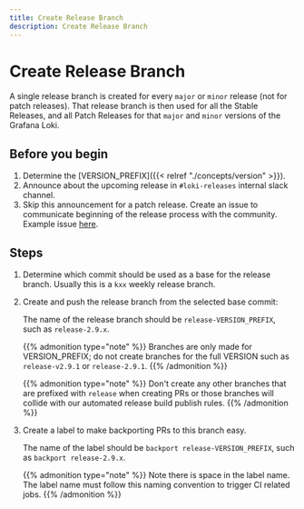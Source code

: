 ```yaml
---
title: Create Release Branch
description: Create Release Branch
---
```

# Create Release Branch

A single release branch is created for every `major` or `minor` release (not for patch releases). That release
branch is then used for all the Stable Releases, and all Patch Releases for that `major` and `minor` versions of the Grafana Loki.

## Before you begin

1. Determine the [VERSION_PREFIX]({{< relref "./concepts/version" >}}).
1. Announce about the upcoming release in `#loki-releases` internal slack channel.
1. Skip this announcement for a patch release. Create an issue to communicate beginning of the release process with the community. Example issue [here](https://github.com/grafana/loki/issues/10468).

## Steps

1. Determine which commit should be used as a base for the release branch. Usually this is a `kxx` weekly release branch.

1. Create and push the release branch from the selected base commit:

    The name of the release branch should be `release-VERSION_PREFIX`, such as `release-2.9.x`.

	{{% admonition type="note" %}}
	Branches are only made for VERSION_PREFIX; do not create branches for the full VERSION such as `release-v2.9.1` or `release-2.9.1`.
	{{% /admonition %}}

	{{% admonition type="note" %}}
	Don't create any other branches that are prefixed with `release` when creating PRs or those branches will collide with our automated release build publish rules.
	{{% /admonition %}}

1. Create a label to make backporting PRs to this branch easy.

   The name of the label should be `backport release-VERSION_PREFIX`, such as `backport release-2.9.x`.

	{{% admonition type="note" %}}
	Note there is space in the label name. The label name must follow this naming convention to trigger CI related jobs.
	{{% /admonition %}}
